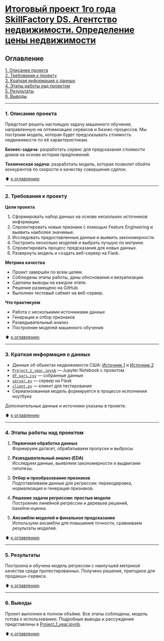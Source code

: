 # [Итоговый проект 1го года SkillFactory DS. Агентство недвижимости. Определение цены недвижимости](https://github.com/ski58/sf_final_project_1/blob/main/Project_1_year.ipynb)

## Оглавление
[1. Описание проекта](#1-описание-проекта)  
[2. Требования к проекту](#2-требования-к-проекту)  
[3. Краткая информация о данных](#3-краткая-информация-о-данных)  
[4. Этапы работы над проектом](#4-этапы-работы-над-проектом)  
[5. Результаты](#5-результаты)  
[6. Выводы](#6-выводы)

---

### 1. Описание проекта
Предстоит решить настоящую задачу машинного обучения, направленную на оптимизацию сервисов и бизнес-процессов. Мы построим модель, которая будет предсказывать стоимость недвижимости по её характеристикам.

**Бизнес-задача**: разработать сервис для предсказания стоимости домов на основе истории предложений.

**Техническая задача**: разработать модель, которая позволит обойти конкурентов по скорости и качеству совершения сделок.

:arrow_up: [к оглавлению](#оглавление)

---

### 2. Требования к проекту

**Цели проекта**
1. Сформировать набор данных на основе нескольких источников информации.
2. Спроектировать новые признаки с помощью Feature Engineering и выявить наиболее значимые.
3. Исследовать предоставленные данные и выявить закономерности.
4. Построить несколько моделей и выбрать лучшую по метрике.
5. Спроектировать процесс предсказания для новых данных.
6. Развернуть модель и создать веб-сервер на Flask.

**Метрика качества**
- Проект завершён по всем целям.
- Соблюдены этапы работы, даны обоснования и визуализации.
- Сделаны выводы на каждом этапе.
- Решение размещено на GitHub.
- Выполнен тестовый сабмит на веб-сервер.

**Что практикуем**
- Работа с несколькими источниками данных
- Генерация и отбор признаков
- Разведывательный анализ
- Построение моделей машинного обучения

:arrow_up: [к оглавлению](#оглавление)

---

### 3. Краткая информация о данных
- Данные об объектах недвижимости США: [Источник 1](https://drive.google.com/file/d/11-ZNNIdcQ7TbT8Y0nsQ3Q0eiYQP__NIW/view?usp=share_link) и [Источник 2](https://drive.google.com/file/d/17aj_EZ7BRqsOYbhjEH8hwlURmc5o35jp/view?usp=share_link)
- [`Project_1_year.ipynb`](https://github.com/ski58/sf_final_project_1/blob/main/Project_1_year.ipynb) — Jupyter Notebook с проектом
- [`df_pars.csv`](https://github.com/ski58/sf_final_project_1/blob/main/df_pars.csv) — собранные данные
- [`server.py`](https://github.com/ski58/sf_final_project_1/blob/main/server.py) — сервер на Flask
- [`client.py`](https://github.com/ski58/sf_final_project_1/blob/main/client.py) — клиент для тестирования
- Сериализованная модель формируется в процессе исполнения ноутбука

Дополнительные данные и источники указаны в проекте.

:arrow_up: [к оглавлению](#оглавление)

---

### 4. Этапы работы над проектом

1. **Первичная обработка данных**  
   Формируем датасет, обрабатываем пропуски и выбросы.

2. **Разведывательный анализ (EDA)**  
   Исследуем данные, выявляем закономерности и выдвигаем гипотезы.

3. **Отбор и преобразование признаков**  
   Подготавливаем данные для регрессии: перекодировка, нормализация и генерация признаков.

4. **Решение задачи регрессии: простые модели**  
   Построение линейной регрессии и деревьев решений, baseline‑оценка.

5. **Ансамбли моделей и финальное предсказание**  
   Используем ансамбли для повышения точности, сравниваем результаты моделей.

:arrow_up: [к оглавлению](#оглавление)

---

### 5. Результаты

Построена и обучена модель регрессии с наилучшей метрикой качества среди протестированных. Получено решение, пригодное для продакшн-сервиса.

:arrow_up: [к оглавлению](#оглавление)

---

### 6. Выводы

Проект выполнен в полном объёме. Все этапы соблюдены, модель готова к использованию. Подробные выводы и рассуждения представлены в [Project_1_year.ipynb](https://github.com/ski58/sf_final_project_1/blob/main/Project_1_year.ipynb).

:arrow_up: [к оглавлению](#оглавление)
